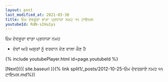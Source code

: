 ```yaml
---
layout: post
last_modified_at: 2021-03-30
title: ਓਮ ਦੇਵਸੂਰਾ ਵਾੜਾ ਪ੍ਰਧਾਯਾ ਨਮਹ ੧੧ ਟਾਇਮਸ
youtubeId: RdN-sIHu1ys
---
```

 
 
 ਓਮ ਦੇਵਸੂਰਾ ਵਾੜਾ ਪ੍ਰਧਾਯਾ ਨਮਹ  
 
 -  ਦੇਵਾਂ ਅਤੇ ਅਸੁਰਾਂ ਨੂੰ ਵਰਦਾਨ ਦੇਣ ਵਾਲਾ ਕੌਣ ਹੈ 
 
  
 
  
 
 
 
 
 
 


{% include youtubePlayer.html id=page.youtubeId %}
 
[Next]({{ site.baseurl }}{% link  split1/_posts/2012-10-25-ਓਮ ਦੇਵਰਸ਼ਾਏ ਨਮਹ ੧੧ ਟਾਇਮਸ.md%})
 
